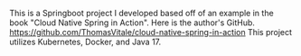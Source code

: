 This is a Springboot project I developed based off of an example in the book "Cloud Native Spring in Action". 
Here is the author's GitHub. https://github.com/ThomasVitale/cloud-native-spring-in-action
This project utilizes Kubernetes, Docker, and Java 17.
